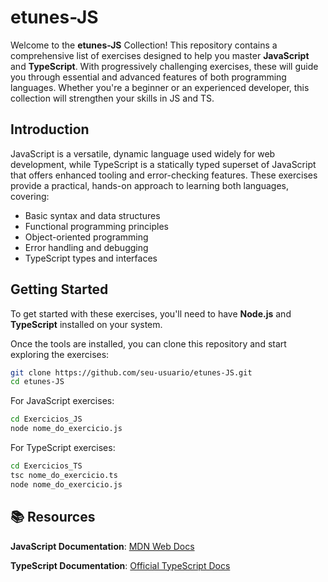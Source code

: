 # etunes-JS

Welcome to the **etunes-JS** Collection! This repository contains a comprehensive list of exercises designed to help you master **JavaScript** and **TypeScript**. With progressively challenging exercises, these will guide you through essential and advanced features of both programming languages. Whether you're a beginner or an experienced developer, this collection will strengthen your skills in JS and TS.

## Introduction

JavaScript is a versatile, dynamic language used widely for web development, while TypeScript is a statically typed superset of JavaScript that offers enhanced tooling and error-checking features. These exercises provide a practical, hands-on approach to learning both languages, covering:

- Basic syntax and data structures
- Functional programming principles
- Object-oriented programming
- Error handling and debugging
- TypeScript types and interfaces

## Getting Started

To get started with these exercises, you'll need to have **Node.js** and **TypeScript** installed on your system.

Once the tools are installed, you can clone this repository and start exploring the exercises:

```bash
git clone https://github.com/seu-usuario/etunes-JS.git
cd etunes-JS
```

For JavaScript exercises:
```bash
cd Exercicios_JS
node nome_do_exercicio.js
```

For TypeScript exercises:

```bash
cd Exercicios_TS
tsc nome_do_exercicio.ts
node nome_do_exercicio.js
```

## 📚 Resources
**JavaScript Documentation**: [MDN Web Docs](https://developer.mozilla.org/en-US/docs/Web/JavaScript)

**TypeScript Documentation**: [Official TypeScript Docs](https://www.typescriptlang.org/docs/t)